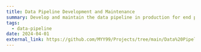 ```yaml
---
title: Data Pipeline Development and Maintenance
summary: Develop and maintain the data pipeline in production for end presentation and business intelligence
tags:
  - data-pipeline
date: 2024-04-01
external_link: https://github.com/MYY99/Projects/tree/main/Data%20Pipeline/Data%20Pipeline%20Development%20and%20Maintenance
---
```

